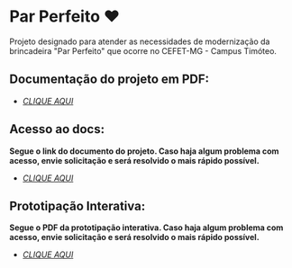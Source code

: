 # Par Perfeito ❤️
Projeto designado para atender as necessidades de modernização da brincadeira "Par Perfeito" que ocorre no CEFET-MG - Campus Timóteo.


## Documentação do projeto em PDF:

- [*CLIQUE AQUI*](https://drive.google.com/file/d/1N1xt9uSIFThMMcuBbXmkLYV8tLjo2M6O/view?usp=sharing)

## Acesso ao docs: 
**Segue o link do documento do projeto. Caso haja algum problema com acesso, envie solicitação e será resolvido o mais rápido possível.**

- [*CLIQUE AQUI*](https://docs.google.com/document/d/1DV5NhGaE7ZlcHFklxqtfIt62pAFXlMr3/edit?usp=sharing&ouid=106604440948711749137&rtpof=true&sd=true)

## Prototipação Interativa: 
**Segue o PDF da prototipação interativa. Caso haja algum problema com acesso, envie solicitação e será resolvido o mais rápido possível.**

- [*CLIQUE AQUI*](https://drive.google.com/file/d/1ygUmSJ9aQqAugp4wzCUS7KgOU4AZ0xwr/view?usp=drive_link)

